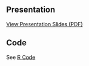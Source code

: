 ## Presentation
[View Presentation Slides (PDF)](project_chips.pdf)

## Code
See [R Code](r_code.md)
